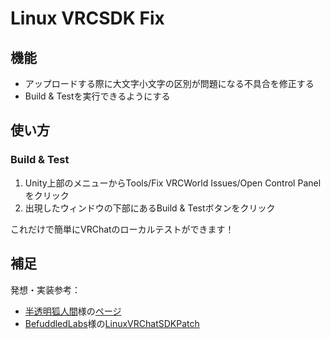 # Linux VRCSDK Fix

## 機能

- アップロードする際に大文字小文字の区別が問題になる不具合を修正する
- Build & Testを実行できるようにする

## 使い方

### Build & Test

1. Unity上部のメニューからTools/Fix VRCWorld Issues/Open Control Panelをクリック
2. 出現したウィンドウの下部にあるBuild & Testボタンをクリック

これだけで簡単にVRChatのローカルテストができます！

## 補足

発想・実装参考：

- [半透明狐人間](https://x.com/tlfoxhuman)様の[ページ](https://blog.tlfoxhuman.net/2023/12/26/how-to-upgrade-to-unity2022-on-linux/)
- [BefuddledLabs](https://github.com/BefuddledLabs)様の[LinuxVRChatSDKPatch](https://github.com/BefuddledLabs/LinuxVRChatSDKPatch)
